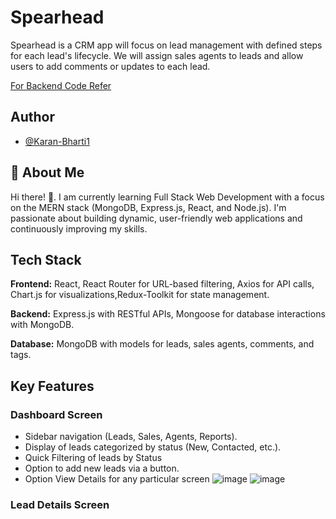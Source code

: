 
# Spearhead

Spearhead is a CRM app will focus on lead management with defined steps for each lead's lifecycle.
We will assign sales agents to leads and allow users to add comments or updates to each lead.

[For Backend Code Refer](https://github.com/Karan-Bharti1/spearhead-backend)

## Author

- [@Karan-Bharti1](https://github.com/Karan-Bharti1)



## 🚀 About Me
Hi there! 👋.
I am currently learning Full Stack Web Development with a focus on the MERN stack (MongoDB, Express.js, React, and Node.js). I'm passionate about building dynamic, user-friendly web applications and continuously improving my skills.

## Tech Stack

**Frontend:** React, React Router for URL-based filtering, Axios for API calls, Chart.js for visualizations,Redux-Toolkit for state management.

**Backend:** Express.js with RESTful APIs, Mongoose for database interactions with MongoDB.

**Database:** MongoDB with models for leads, sales agents, comments, and tags.

## Key Features

### Dashboard Screen
- Sidebar navigation (Leads, Sales, Agents, Reports).
- Display of leads categorized by status (New, Contacted, etc.).
- Quick Filtering of leads by Status
- Option to add new leads via a button.
- Option View Details for any particular screen
![image](https://github.com/user-attachments/assets/695c4f96-7976-43d7-9aed-6c55e0a12841)
![image](https://github.com/user-attachments/assets/b411df03-25a0-4545-aac7-01c81c7148cb)


### Lead Details Screen
